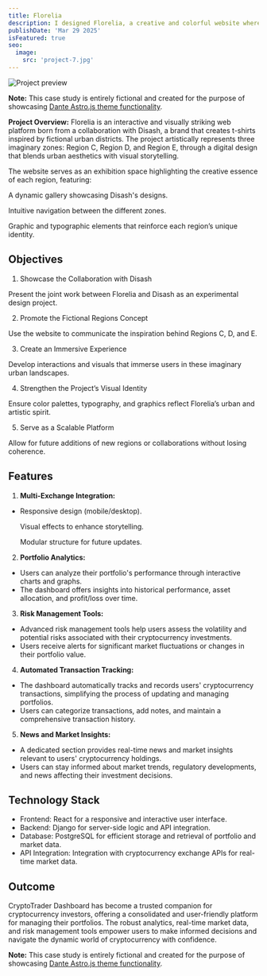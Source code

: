 ```yaml
---
title: Florelia
description: I designed Florelia, a creative and colorful website where each section has its own color and representative flower. Built with WordPress, I focused on the visual identity and graphic style to create a distinctive and well-structured aesthetic experience.
publishDate: 'Mar 29 2025'
isFeatured: true
seo:
  image:
    src: 'project-7.jpg'
---
```


![Project preview](/Florelia.png)

**Note:** This case study is entirely fictional and created for the purpose of showcasing [Dante Astro.js theme functionality](https://justgoodui.com/astro-themes/dante/).

**Project Overview:**
Florelia is an interactive and visually striking web platform born from a collaboration with Disash, a brand that creates t-shirts inspired by fictional urban districts. The project artistically represents three imaginary zones: Region C, Region D, and Region E, through a digital design that blends urban aesthetics with visual storytelling.

The website serves as an exhibition space highlighting the creative essence of each region, featuring:

A dynamic gallery showcasing Disash's designs.

Intuitive navigation between the different zones.

Graphic and typographic elements that reinforce each region’s unique identity.


## Objectives

1. Showcase the Collaboration with Disash

Present the joint work between Florelia and Disash as an experimental design project.

2. Promote the Fictional Regions Concept

Use the website to communicate the inspiration behind Regions C, D, and E.

3. Create an Immersive Experience

Develop interactions and visuals that immerse users in these imaginary urban landscapes.

4. Strengthen the Project’s Visual Identity

Ensure color palettes, typography, and graphics reflect Florelia’s urban and artistic spirit.

5. Serve as a Scalable Platform

Allow for future additions of new regions or collaborations without losing coherence.

## Features

1. **Multi-Exchange Integration:**

- Responsive design (mobile/desktop).

  Visual effects to enhance storytelling.

  Modular structure for future updates.

2. **Portfolio Analytics:**

- Users can analyze their portfolio's performance through interactive charts and graphs.
- The dashboard offers insights into historical performance, asset allocation, and profit/loss over time.

3. **Risk Management Tools:**

- Advanced risk management tools help users assess the volatility and potential risks associated with their cryptocurrency investments.
- Users receive alerts for significant market fluctuations or changes in their portfolio value.

4. **Automated Transaction Tracking:**

- The dashboard automatically tracks and records users' cryptocurrency transactions, simplifying the process of updating and managing portfolios.
- Users can categorize transactions, add notes, and maintain a comprehensive transaction history.

5. **News and Market Insights:**

- A dedicated section provides real-time news and market insights relevant to users' cryptocurrency holdings.
- Users can stay informed about market trends, regulatory developments, and news affecting their investment decisions.

## Technology Stack

- Frontend: React for a responsive and interactive user interface.
- Backend: Django for server-side logic and API integration.
- Database: PostgreSQL for efficient storage and retrieval of portfolio and market data.
- API Integration: Integration with cryptocurrency exchange APIs for real-time market data.

## Outcome

CryptoTrader Dashboard has become a trusted companion for cryptocurrency investors, offering a consolidated and user-friendly platform for managing their portfolios. The robust analytics, real-time market data, and risk management tools empower users to make informed decisions and navigate the dynamic world of cryptocurrency with confidence.

**Note:** This case study is entirely fictional and created for the purpose of showcasing [Dante Astro.js theme functionality](https://justgoodui.com/astro-themes/dante/).
